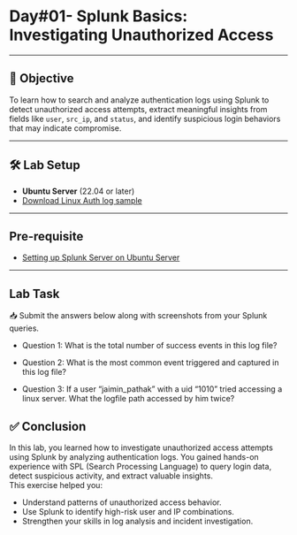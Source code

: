 # Day#01- Splunk Basics: Investigating Unauthorized Access

---

## 🎯 Objective

To learn how to search and analyze authentication logs using Splunk to detect unauthorized access attempts, extract meaningful insights from fields like `user`, `src_ip`, and `status`, and identify suspicious login behaviors that may indicate compromise.

---

## 🛠️ Lab Setup

- **Ubuntu Server** (22.04 or later)  
- [Download Linux Auth log sample](https://github.com/0xrajneesh/90-Days-SOC-Challenge-Beginner/blob/main/Linux_UnAuthorized_Auditd_logs.json)

---

## Pre-requisite

- [Setting up Splunk Server on Ubuntu Server](https://github.com/0xrajneesh/90-Days-SOC-Challenge-Beginner/blob/main/Challenge%234/Task%231-Setting%20up%20Splunk.md)

---

## Lab Task

📥 Submit the answers below along with screenshots from your Splunk queries.


- Question 1: What is the total number of success events in this log file?

- Question 2: What is the most common event triggered and captured in this log file?

- Question 3: If a user “jaimin_pathak” with a uid “1010” tried accessing a linux server. What the logfile path accessed by him twice?




## ✅ Conclusion

In this lab, you learned how to investigate unauthorized access attempts using Splunk by analyzing authentication logs. You gained hands-on experience with SPL (Search Processing Language) to query login data, detect suspicious activity, and extract valuable insights.  
This exercise helped you:

- Understand patterns of unauthorized access behavior.
- Use Splunk to identify high-risk user and IP combinations.
- Strengthen your skills in log analysis and incident investigation.
